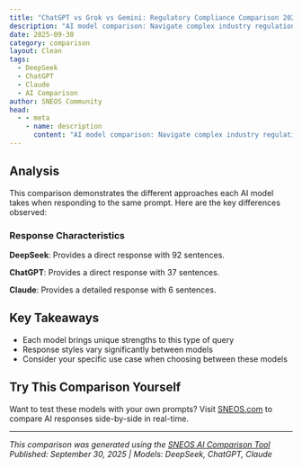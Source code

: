 ```yaml
---
title: "ChatGPT vs Grok vs Gemini: Regulatory Compliance Comparison 2025"
description: "AI model comparison: Navigate complex industry regulations - compliance frameworks..."
date: 2025-09-30
category: comparison
layout: Clean
tags:
  - DeepSeek
  - ChatGPT
  - Claude
  - AI Comparison
author: SNEOS Community
head:
  - - meta
    - name: description
      content: "AI model comparison: Navigate complex industry regulations - compliance frameworks..."
---
```


<ChatComparison
  title="ChatGPT vs Grok vs Gemini: Regulatory Compliance Comparison 2025"
  prompt="Navigate complex industry regulations - compliance frameworks"
  :responses='{
    "DeepSeek": "Of course. Navigating complex industry regulations and building robust compliance frameworks is a critical function for any modern business. It\u0027s a complex, ongoing process, not a one-time project.\n\nHere is a comprehensive guide to help you understand and manage this challenge, broken down into a strategic approach.\n\n---\n\n### **The Core Philosophy: From Reactive to Proactive**\n\nThe goal is to shift from a reactive stance (\u0022We have to fix this because we got audited\u0022) to a proactive, strategic one (\u0022Our compliance program gives us a competitive advantage and protects our reputation\u0022).\n\n---\n\n### **Part 1: The Foundational Steps for Navigating Regulations**\n\nBefore you can build a framework, you need to understand the landscape.\n\n#### **Step 1: Identification and Inventory**\n*   **What to do:** Systematically identify *all* applicable regulations.\n*   **How to do it:**\n    *   **Jurisdiction:** Identify all geographic areas you operate in (Federal, State/Provincial, International like EU\u0027s GDPR, etc.).\n    *   **Industry-Specific:** These are the core regulations (e.g., HIPAA for healthcare, PCI-DSS for payment cards, SOX for public companies, FISMA for US gov\u0027t contractors, FAA regulations for aerospace).\n    *   **Cross-Industry:** Don\u0027t forget broader laws (e.g., Labor Laws, Anti-Bribery/Anti-Corruption like FCPA/UK Bribery Act, Data Privacy laws like GDPR/CPRA, Environmental regulations).\n    *   **Tools:** Use regulatory tracking software, subscribe to industry newsletters, and engage with industry associations and legal counsel.\n\n#### **Step 2: Analysis and Interpretation**\n*   **What to do:** Understand what the regulations *actually mean* for your specific business operations.\n*   **How to do it:**\n    *   **Break Down Requirements:** Translate legal text into specific, actionable obligations. (e.g., \u0022Ensure data confidentiality\u0022 becomes \u0022Encrypt all customer data at rest and in transit.\u0022).\n    *   **Assess Impact:** Determine the operational, financial, and technical impact of each requirement. Create a risk matrix.\n    *   **Seek Expertise:** This is where legal, compliance officers, and subject matter experts are crucial. Do not rely on guesswork.\n\n#### **Step 3: Gap Analysis**\n*   **What to do:** Compare your current state (\u0022As-Is\u0022) against the regulatory requirements (\u0022To-Be\u0022).\n*   **How to do it:**\n    *   Conduct interviews, review existing policies, and perform technical audits.\n    *   Document every gap, no matter how small. Prioritize them based on risk (likelihood and impact of non-compliance).\n\n---\n\n### **Part 2: Building the Compliance Framework**\n\nA framework is a structured set of guidelines, processes, and controls that ensures ongoing compliance. Think of it as the \u0022operating system\u0022 for your compliance efforts.\n\n#### **Component 1: Governance \u0026 Leadership (The \u0022Tone at the Top\u0022)**\n*   **Executive Sponsorship:** A C-level executive (e.g., Chief Compliance Officer) must own the program and be accountable.\n*   **Compliance Committee:** A cross-functional team (Legal, IT, HR, Operations, Finance) to oversee implementation.\n*   **Charters \u0026 Mandates:** Clearly defined roles, responsibilities, and reporting lines.\n\n#### **Component 2: Policies \u0026 Procedures (The \u0022Rulebook\u0022)**\n*   **Policies:** High-level documents that state your company\u0027s commitment and principles (e.g., \u0022Code of Conduct,\u0022 \u0022Data Protection Policy\u0022).\n*   **Procedures:** Detailed, step-by-step work instructions that employees can follow to implement the policies (e.g., \u0022Procedure for Reporting a Security Incident\u0022).\n*   **Key:** They must be living documents\u2014easily accessible, understood by employees, and regularly updated.\n\n#### **Component 3: Training \u0026 Communication (The \u0022Awareness Engine\u0022)**\n*   **Role-Based Training:** Not everyone needs to know everything. Train employees on the regulations and procedures relevant to their job.\n*   **Ongoing Communication:** Use newsletters, intranet, and team meetings to keep compliance top-of-mind.\n*   **Culture of Compliance:** Foster an environment where employees feel safe reporting potential issues without fear of retribution.\n\n#### **Component 4: Monitoring \u0026 Auditing (The \u0022Checks and Balances\u0022)**\n*   **Continuous Monitoring:** Use technology to automatically track controls (e.g., automated scans for misconfigured servers, log monitoring for unauthorized access).\n*   **Internal Audits:** Regular, scheduled assessments to test the effectiveness of your framework against the regulatory requirements.\n*   **Key Performance/Risk Indicators (KPIs/KRIs):** Metrics to track the health of your compliance program (e.g., number of open gaps, training completion rates, audit findings).\n\n#### **Component 5: Reporting \u0026 Response (The \u0022Nervous System\u0022)**\n*   **Regular Reporting:** Keep leadership and the board informed on the status of compliance, key risks, and incidents.\n*   **Incident Response Plan:** A clear, tested plan for when something goes wrong (e.g., a data breach, a regulatory inquiry). Who do you call? What are the first steps?\n*   **Whistleblower Program:** A secure and anonymous channel for employees to report concerns.\n\n#### **Component 6: Technology \u0026 Tools (The \u0022Force Multiplier\u0022)**\nYou cannot manage modern compliance with spreadsheets and email alone.\n*   **Governance, Risk, and Compliance (GRC) Platforms:** Tools like ServiceNow GRC, RSA Archer, or MetricStream help you centralize regulatory requirements, map them to controls, manage audits, and track issues.\n*   **Regulatory Change Management Tools:** Software that alerts you to new or updated regulations.\n*   **Automation Tools:** For tasks like data collection, evidence gathering, and control testing.\n\n---\n\n### **Part 3: Industry-Specific Nuances**\n\nThe core framework is universal, but the focus changes:\n\n*   **Healthcare (HIPAA):** Extreme focus on data privacy (ePHI), patient rights, and strict access controls. Documentation is paramount.\n*   **Finance (SOX, PCI-DSS, Basel III):** Heavy emphasis on financial controls, data security (especially cardholder data), and extensive, independent auditing.\n*   **Energy \u0026 Manufacturing (EPA, OSHA):** Focus on environmental impact, safety protocols, and physical operational risks.\n*   **Technology (GDPR, CCPA, SaaS):** Centered on data privacy, user consent, data portability, and international data transfer mechanisms.\n\n---\n\n### **Part 4: Common Pitfalls to Avoid**\n\n1.  **Siloed Efforts:** Compliance is not just the legal department\u0027s job. It must be integrated into business processes.\n2.  **\u0022Set and Forget\u0022 Policies:** Your framework will rot if not continuously updated as regulations and your business change.\n3.  **Over-Reliance on Technology:** Tools enable the framework; they are not the framework itself. People and processes are more important.\n4.  **Poor Communication:** If employees don\u0027t understand the \u0022why,\u0022 they won\u0027t follow the \u0022what.\u0022\n5.  **Ignoring the Culture:** A punitive culture will drive issues underground. A culture of openness is your best defense.\n\n### **Conclusion: The Strategic Value**\n\nA well-executed compliance framework is more than just avoiding fines. It:\n*   **Builds Trust:** With customers, partners, and regulators.\n*   **Creates Competitive Advantage:** Demonstrating robust compliance can be a key differentiator in proposals (e.g., in B2B or government contracting).\n*   **Improves Operations:** Often, compliance forces you to streamline and document processes, making them more efficient and secure.\n*   **Enables Growth:** A scalable framework allows you to enter new markets and handle new regulations with confidence.\n\nStart with the foundation, build your framework piece by piece, and foster a culture where compliance is seen as a shared responsibility and a key element of business success.",
    "ChatGPT": "Navigating complex industry regulations and compliance frameworks requires a structured approach to understand, implement, and maintain adherence to relevant laws and standards. Here\u2019s a step-by-step guide to help you manage this effectively:\n\n### 1. Understand Applicable Regulations\n- **Identify Relevant Regulations:** Determine which laws and regulations apply to your industry, geography, and business activities (e.g., GDPR, HIPAA, SOX, PCI-DSS, OSHA).\n- **Consult Legal Experts:** Work with compliance officers or legal counsel to interpret complex or ambiguous regulatory language.\n- **Stay Updated:** Regularly monitor regulatory updates and changes using official government websites, industry associations, or regulatory compliance subscriptions.\n\n### 2. Map Out Compliance Requirements\n- **Create a Compliance Matrix:** Document each requirement, responsible parties, deadlines, and impact on business operations.\n- **Risk Assessment:** Evaluate risks related to non-compliance or partial compliance and prioritize efforts accordingly.\n\n### 3. Develop Policies and Procedures\n- **Policy Creation:** Draft clear policies that align with regulatory requirements.\n- **Standard Operating Procedures (SOPs):** Define detailed steps to implement policies consistently.\n- **Employee Training:** Educate employees on policies, compliance importance, and their roles.\n\n### 4. Implement Controls and Monitoring\n- **Internal Controls:** Establish technical, physical, and administrative controls to meet compliance standards.\n- **Compliance Tools:** Use software solutions to automate monitoring, reporting, and auditing processes.\n- **Continuous Monitoring:** Conduct regular audits, self-assessments, and control testing.\n\n### 5. Document Everything\n- **Maintain Records:** Keep comprehensive records of compliance activities, decisions, and evidence of adherence.\n- **Audit Trails:** Ensure traceability for all key compliance-related actions.\n\n### 6. Address Issues Promptly\n- **Incident Management:** Create processes for identifying, reporting, and resolving compliance breaches.\n- **Corrective Actions:** Develop plans to fix gaps and prevent recurrence.\n\n### 7. Engage Stakeholders\n- **Communicate:** Keep internal and external stakeholders informed about compliance status.\n- **Third-Party Compliance:** Manage and monitor compliance among vendors and partners.\n\n### 8. Continual Improvement\n- **Regular Reviews:** Periodically revisit compliance programs to update for new risks and regulations.\n- **Benchmarking:** Compare practices against industry best practices.\n- **Feedback Loop:** Incorporate feedback from audits and staff to enhance compliance efforts.\n\n---\n\n### Additional Tips\n- Consider obtaining industry certifications (e.g., ISO 27001) as evidence of compliance maturity.\n- Use regulatory technology (RegTech) solutions to streamline compliance management.\n- Foster a culture of compliance within your organization starting from leadership.\n\nIf you have a specific industry or regulation in mind, I can provide more tailored guidance!",
    "Claude": "# Navigating Complex Industry Regulations: Compliance Frameworks\n\n## Understanding Compliance Frameworks\n\n### Core Components\n- **Regulatory Requirements**: Specific rules and standards mandated by authorities\n- **Internal Policies**: Organization-specific procedures and controls\n- **Risk Management**: Identification and mitigation of compliance risks\n- **Monitoring \u0026 Reporting**: Ongoing oversight and documentation\n- **Training \u0026 Awareness**: Employee education and competency development\n\n## Key Industry Frameworks\n\n### Financial Services\n**SOX (Sarbanes-Oxley)**\n- Financial reporting accuracy\n- Internal controls documentation\n- Executive certification requirements\n\n**PCI DSS (Payment Card Industry)**\n- Secure payment processing\n- Data encryption standards\n- Regular security assessments\n\n**Basel III**\n- Capital adequacy requirements\n- Risk management standards\n- Liquidity coverage ratios\n\n### Healthcare\n**HIPAA (Health Insurance Portability)**\n- Patient data privacy\n- Security safeguards\n- Breach notification requirements\n\n**FDA Regulations**\n- Clinical trial protocols\n- Drug manufacturing standards\n- Medical device approvals\n\n### Technology \u0026 Data\n**GDPR (General Data Protection Regulation)**\n- Data subject rights\n- Privacy by design\n- Breach notification (72-hour rule)\n\n**ISO 27001**\n- Information security management\n- Risk assessment processes\n- Continuous improvement cycles\n\n## Building an Effective Compliance Framework\n\n### 1. Assessment \u0026 Gap Analysis\n\u0060\u0060\u0060\nCurrent State \u2192 Regulatory Requirements \u2192 Gap Identification \u2192 Priority Matrix\n\u0060\u0060\u0060\n\n### 2. Framework Design\n- **Governance Structure**\n  - Compliance committee\n  - Clear roles and responsibilities\n  - Escalation procedures\n\n- **Policy Development**\n  - Risk-based approach\n  - Clear, actionable procedures\n  - Regular review cycles\n\n### 3. Implementation Strategy\n- **Phased Rollout**\n  - Critical compliance areas first\n  - Resource allocation planning\n  - Change management support\n\n- **Technology Integration**\n  - Compliance management systems\n  - Automated monitoring tools\n  - Reporting dashboards\n\n### 4. Monitoring \u0026 Maintenance\n- **Continuous Monitoring**\n  - Real-time compliance tracking\n  - Key performance indicators\n  - Regular audits and assessments\n\n- **Updates \u0026 Improvements**\n  - Regulatory change management\n  - Lessons learned integration\n  - Framework optimization\n\n## Best Practices for Complex Regulations\n\n### Multi-Jurisdictional Compliance\n- **Mapping Requirements**\n  - Identify overlapping regulations\n  - Document jurisdiction-specific requirements\n  - Create unified compliance matrix\n\n- **Harmonization Strategies**\n  - Common control frameworks\n  - Standardized reporting formats\n  - Centralized governance model\n\n### Risk-Based Approach\n- **Risk Assessment**\n  - Regulatory impact analysis\n  - Probability and severity ratings\n  - Resource allocation priorities\n\n- **Control Design**\n  - Preventive vs. detective controls\n  - Automated vs. manual processes\n  - Cost-benefit analysis\n\n## Common Compliance Challenges\n\n### Resource Constraints\n- **Solutions**\n  - Prioritize high-risk areas\n  - Leverage technology automation\n  - Consider outsourcing options\n  - Cross-functional team utilization\n\n### Regulatory Changes\n- **Management Strategies**\n  - Regulatory intelligence systems\n  - Industry association participation\n  - Legal counsel engagement\n  - Change impact assessments\n\n### Documentation \u0026 Evidence\n- **Best Practices**\n  - Centralized document management\n  - Version control systems\n  - Audit trail maintenance\n  - Regular documentation reviews\n\n## Technology Solutions\n\n### Compliance Management Platforms\n- **GRC (Governance, Risk, Compliance) Tools**\n  - Integrated risk management\n  - Policy management\n  - Audit management\n  - Reporting capabilities\n\n- **RegTech Solutions**\n  - Regulatory change tracking\n  - Automated compliance monitoring\n  - Risk analytics\n  - Regulatory reporting\n\n### Implementation Considerations\n- **Vendor Selection**\n  - Industry-specific expertise\n  - Scalability and flexibility\n  - Integration capabilities\n  - Support and training\n\n- **Data Management**\n  - Data quality and integrity\n  - Privacy and security\n  - Retention policies\n  - Access controls\n\n## Measuring Compliance Effectiveness\n\n### Key Performance Indicators\n- **Quantitative Metrics**\n  - Compliance violations count\n  - Time to remediation\n  - Training completion rates\n  - Audit findings trends\n\n- **Qualitative Assessments**\n  - Culture and awareness surveys\n  "
  }'
  published-date="13:42"
/>

## Analysis

This comparison demonstrates the different approaches each AI model takes when responding to the same prompt. Here are the key differences observed:

### Response Characteristics

**DeepSeek**: Provides a direct response with 92 sentences. 

**ChatGPT**: Provides a direct response with 37 sentences. 

**Claude**: Provides a detailed response with 6 sentences. 

## Key Takeaways

- Each model brings unique strengths to this type of query
- Response styles vary significantly between models
- Consider your specific use case when choosing between these models

## Try This Comparison Yourself

Want to test these models with your own prompts? Visit [SNEOS.com](https://sneos.com) to compare AI responses side-by-side in real-time.

---

*This comparison was generated using the [SNEOS AI Comparison Tool](https://sneos.com)*
*Published: September 30, 2025 | Models: DeepSeek, ChatGPT, Claude*
